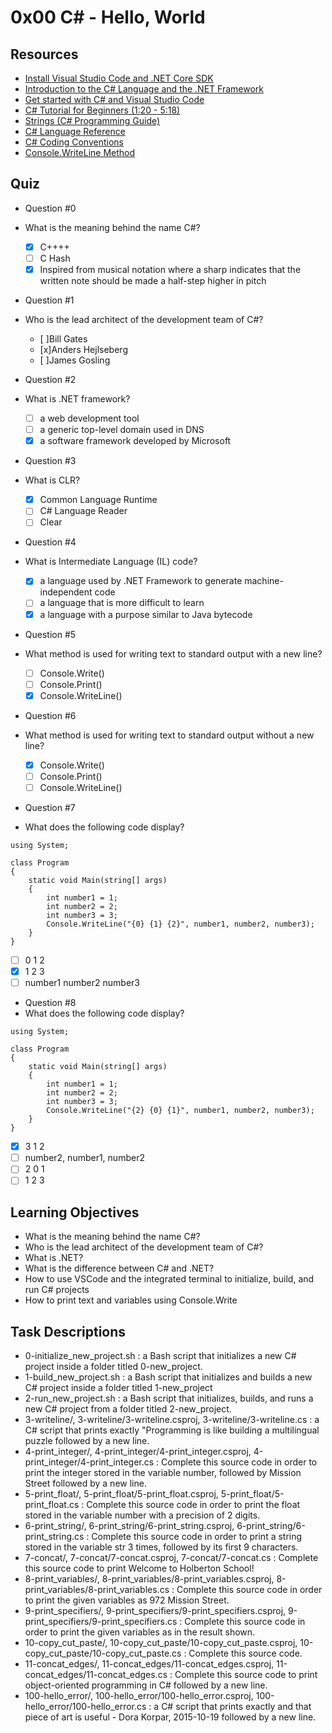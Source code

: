 # 0x00 C# - Hello, World

## Resources
- [Install Visual Studio Code and .NET Core SDK](https://intranet.hbtn.io/rltoken/tWsXKwIHV0JWDAyuLOvRGA)
- [Introduction to the C# Language and the .NET Framework](https://docs.microsoft.com/en-us/dotnet/csharp/tour-of-csharp/)
- [Get started with C# and Visual Studio Code](https://intranet.hbtn.io/rltoken/uTW4-oIGZqXIcpaZYcRieQ)
- [C# Tutorial for Beginners (1:20 - 5:18)](https://intranet.hbtn.io/rltoken/lOzBhjrf1YJVhd8bM2Wwww)
- [Strings (C# Programming Guide)](https://intranet.hbtn.io/rltoken/n13jddnjeKFB7EKCaxDlSw)
- [C# Language Reference](https://intranet.hbtn.io/rltoken/f3kXAFX3BOio669NbSuviw)
- [C# Coding Conventions](https://intranet.hbtn.io/rltoken/XQ4f0yILy_H7WKMT4xMy6A)
- [Console.WriteLine Method](https://intranet.hbtn.io/rltoken/V8-17QNHe2JpVtNLQsKJbQ)

## Quiz
- Question #0
- What is the meaning behind the name C#?
    - [x] C++++
    - [ ] C Hash
    - [x] Inspired from musical notation where a sharp indicates that the written note should be made a half-step higher in pitch

- Question #1
- Who is the lead architect of the development team of C#?
    - [ ]Bill Gates
    - [x]Anders Hejlseberg
    - [ ]James Gosling

- Question #2
- What is .NET framework?
    - [ ] a web development tool
    - [ ] a generic top-level domain used in DNS
    - [x] a software framework developed by Microsoft

- Question #3
- What is CLR?
    - [x] Common Language Runtime
    - [ ] C# Language Reader
    - [ ] Clear

- Question #4
- What is Intermediate Language (IL) code?
    - [x] a language used by .NET Framework to generate machine-independent code
    - [ ] a language that is more difficult to learn
    - [x] a language with a purpose similar to Java bytecode

- Question #5
- What method is used for writing text to standard output with a new line?
    - [ ] Console.Write()
    - [ ] Console.Print()
    - [x] Console.WriteLine()

- Question #6
- What method is used for writing text to standard output without a new line?
    - [x] Console.Write()
    - [ ] Console.Print()
    - [ ] Console.WriteLine()

- Question #7
- What does the following code display?
```
using System;

class Program
{
    static void Main(string[] args)
    {
        int number1 = 1;
        int number2 = 2;
        int number3 = 3;
        Console.WriteLine("{0} {1} {2}", number1, number2, number3);
    }
}
```
- [ ] 0 1 2
- [x] 1 2 3
- [ ] number1 number2 number3

- Question #8
- What does the following code display?
```
using System;

class Program
{
    static void Main(string[] args)
    {
        int number1 = 1;
        int number2 = 2;
        int number3 = 3;
        Console.WriteLine("{2} {0} {1}", number1, number2, number3);
    }
}
```
- [x] 3 1 2
- [ ] number2, number1, number2
- [ ] 2 0 1
- [ ] 1 2 3

## Learning Objectives
- What is the meaning behind the name C#?
- Who is the lead architect of the development team of C#?
- What is .NET?
- What is the difference between C# and .NET?
- How to use VSCode and the integrated terminal to initialize, build, and run C# projects
- How to print text and variables using Console.Write

## Task Descriptions
- 0-initialize_new_project.sh : a Bash script that initializes a new C# project inside a folder titled 0-new_project.
- 1-build_new_project.sh : a Bash script that initializes and builds a new C# project inside a folder titled 1-new_project
- 2-run_new_project.sh : a Bash script that initializes, builds, and runs a new C# project from a folder titled 2-new_project.
- 3-writeline/, 3-writeline/3-writeline.csproj, 3-writeline/3-writeline.cs : a C# script that prints exactly "Programming is like building a multilingual puzzle followed by a new line.
- 4-print_integer/, 4-print_integer/4-print_integer.csproj, 4-print_integer/4-print_integer.cs : Complete this source code in order to print the integer stored in the variable number, followed by Mission Street followed by a new line.
- 5-print_float/, 5-print_float/5-print_float.csproj, 5-print_float/5-print_float.cs : Complete this source code in order to print the float stored in the variable number with a precision of 2 digits.
- 6-print_string/, 6-print_string/6-print_string.csproj, 6-print_string/6-print_string.cs : Complete this source code in order to print a string stored in the variable str 3 times, followed by its first 9 characters.
- 7-concat/, 7-concat/7-concat.csproj, 7-concat/7-concat.cs : Complete this source code to print Welcome to Holberton School!
- 8-print_variables/, 8-print_variables/8-print_variables.csproj, 8-print_variables/8-print_variables.cs : Complete this source code in order to print the given variables as 972 Mission Street.
- 9-print_specifiers/, 9-print_specifiers/9-print_specifiers.csproj, 9-print_specifiers/9-print_specifiers.cs : Complete this source code in order to print the given variables as in the result shown.
- 10-copy_cut_paste/, 10-copy_cut_paste/10-copy_cut_paste.csproj, 10-copy_cut_paste/10-copy_cut_paste.cs : Complete this source code.
- 11-concat_edges/, 11-concat_edges/11-concat_edges.csproj, 11-concat_edges/11-concat_edges.cs : Complete this source code to print object-oriented programming in C# followed by a new line.
- 100-hello_error/, 100-hello_error/100-hello_error.csproj, 100-hello_error/100-hello_error.cs : a C# script that prints exactly and that piece of art is useful - Dora Korpar, 2015-10-19 followed by a new line.
